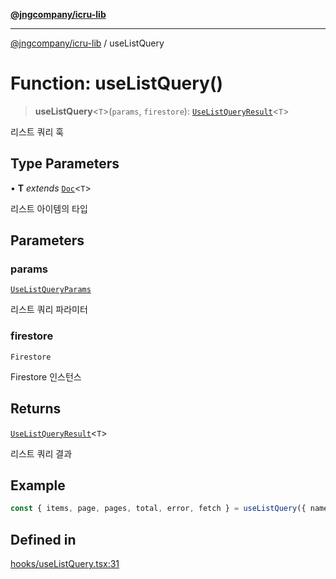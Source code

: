 [**@jngcompany/icru-lib**](../README.md)

***

[@jngcompany/icru-lib](../globals.md) / useListQuery

# Function: useListQuery()

> **useListQuery**\<`T`\>(`params`, `firestore`): [`UseListQueryResult`](../interfaces/UseListQueryResult.md)\<`T`\>

리스트 쿼리 훅

## Type Parameters

• **T** *extends* [`Doc`](../interfaces/Doc.md)\<`T`\>

리스트 아이템의 타입

## Parameters

### params

[`UseListQueryParams`](../interfaces/UseListQueryParams.md)

리스트 쿼리 파라미터

### firestore

`Firestore`

Firestore 인스턴스

## Returns

[`UseListQueryResult`](../interfaces/UseListQueryResult.md)\<`T`\>

리스트 쿼리 결과

## Example

```ts
const { items, page, pages, total, error, fetch } = useListQuery({ name: Collections.USERS, size: 10, fields: ['name', 'email'], where: [{ field: 'status', operator: '==', value: 'active' }], deleted: false }, firestore)
```

## Defined in

[hooks/useListQuery.tsx:31](https://github.com/jngcompany/icru-lib/blob/761e262af29fb19aea42bf1fcdb824ee624d8160/src/hooks/useListQuery.tsx#L31)
